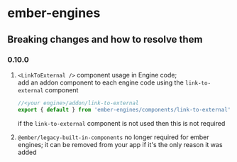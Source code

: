 # ember-engines

## Breaking changes and how to resolve them

### 0.10.0

1. `<LinkToExternal />` component usage in Engine code;  
    add an addon component to each engine code using the `link-to-external` component
     ```js
     //<your engine>/addon/link-to-external
     export { default } from 'ember-engines/components/link-to-external';
     ```
    if the `link-to-external` component is not used then this is not required

2. `@ember/legacy-built-in-components` no longer required for ember engines; it can be removed from your app if it's the only reason it was added